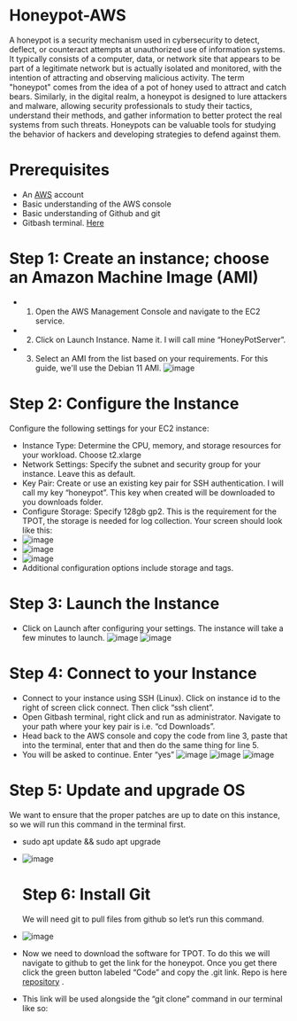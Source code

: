 # Honeypot-AWS

A honeypot is a security mechanism used in cybersecurity to detect, deflect, or counteract attempts at unauthorized use of information systems. It typically consists of a computer, data, or network site that appears to be part of a legitimate network but is actually isolated and monitored, with the intention of attracting and observing malicious activity. The term "honeypot" comes from the idea of a pot of honey used to attract and catch bears. Similarly, in the digital realm, a honeypot is designed to lure attackers and malware, allowing security professionals to study their tactics, understand their methods, and gather information to better protect the real systems from such threats. Honeypots can be valuable tools for studying the behavior of hackers and developing strategies to defend against them.

# Prerequisites
* An [AWS](https://aws.amazon.com/)  account
* Basic understanding of the AWS console
* Basic understanding of Github and git
* Gitbash terminal.  [Here](https://gitforwindows.org/) 

# Step 1: Create an instance; choose an Amazon Machine Image (AMI)
* 1. Open the AWS Management Console and navigate to the EC2 service.
* 2. Click on Launch Instance. Name it. I will call mine “HoneyPotServer”.
* 3. Select an AMI from the list based on your requirements. For this guide, we'll use the Debian 11 AMI.
![image](https://github.com/rogerbarrow/Honeypot-AWS/assets/46138186/147f7bc8-d950-4e7f-a6e1-da6115764bbb)

# Step 2: Configure the Instance
Configure the following settings for your EC2 instance:

* Instance Type: Determine the CPU, memory, and storage resources for your workload. Choose t2.xlarge
* Network Settings: Specify the subnet and security group for your instance. Leave this as default.
* Key Pair: Create or use an existing key pair for SSH authentication. I will call my key “honeypot”. This key when created will be downloaded to you downloads folder.
* Configure Storage: Specify 128gb gp2. This is the requirement for the TPOT, the storage is needed for log collection. Your screen should look like this:
* ![image](https://github.com/rogerbarrow/Honeypot-AWS/assets/46138186/00ec51b3-f178-44ee-a926-8185c9699337)
* ![image](https://github.com/rogerbarrow/Honeypot-AWS/assets/46138186/b6ef4bd6-6a23-4c98-af45-b49d0843a073)
* ![image](https://github.com/rogerbarrow/Honeypot-AWS/assets/46138186/157c3062-e932-4195-a969-23a63e9cf972)
* Additional configuration options include storage and tags.

# Step 3: Launch the Instance
* Click on Launch after configuring your settings. The instance will take a few minutes to launch.
![image](https://github.com/rogerbarrow/Honeypot-AWS/assets/46138186/7f1a6489-b132-4da3-9ca7-78a4c232722d)
![image](https://github.com/rogerbarrow/Honeypot-AWS/assets/46138186/cc04ee8d-b678-4b64-b94f-b9a3e35b3b94)


# Step 4: Connect to your Instance
* Connect to your instance using SSH (Linux). Click on instance id to the right of screen click connect. Then click “ssh client”.
* Open Gitbash terminal, right click and run as administrator. Navigate to your path where your key pair is i.e. “cd Downloads”.
* Head back to the AWS console and copy the code from line 3, paste that into the terminal, enter that and then do the same thing for line 5.
* You will be asked to continue. Enter “yes”
![image](https://github.com/rogerbarrow/Honeypot-AWS/assets/46138186/502fa5c3-d8e6-4697-9970-b650a7bf52cc)
![image](https://github.com/rogerbarrow/Honeypot-AWS/assets/46138186/c350e8d3-365e-4dd1-b416-da9f488fd984)
![image](https://github.com/rogerbarrow/Honeypot-AWS/assets/46138186/6547939b-6e30-43a0-85c7-5252bbd64e5d)

# Step 5: Update and upgrade OS
We want to ensure that the proper patches are up to date on this instance, so we will run this command in the terminal first.
* sudo apt update && sudo apt upgrade
* ![image](https://github.com/rogerbarrow/Honeypot-AWS/assets/46138186/98c3d0a5-d3fb-47f8-ac7b-c973850aa138)

  # Step 6: Install Git
  We will need git to pull files from github so let’s run this command.
 * ![image](https://github.com/rogerbarrow/Honeypot-AWS/assets/46138186/9f807dc7-9ae2-4b2c-98c3-d741668af187)

 * Now we need to download the software for TPOT. To do this we will navigate to github to get the link for the honeypot. Once you get there click the green button labeled “Code” and copy the .git link. Repo is here [repository](https://github.com/telekom-security/tpotce/) .
 * This link will be used alongside the “git clone” command in our terminal like so:



